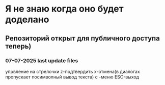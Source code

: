 # Я не знаю когда оно будет доделано
## Репозиторий открыт для публичного доступа теперь)
### 07-07-2025 last update files

упрвление на стрелочки
z-подтвердить
x-отмена(в диалогах пропускает посимволный вывод текста)
с -меню
ESC-выход
